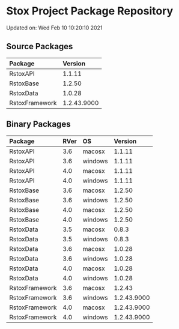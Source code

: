 # Stox Project Package Repository


Updated on: Wed Feb 10 10:20:10 2021
## Source Packages

|Package        |Version     |
|:--------------|:-----------|
|RstoxAPI       |1.1.11      |
|RstoxBase      |1.2.50      |
|RstoxData      |1.0.28      |
|RstoxFramework |1.2.43.9000 |

## Binary Packages

|Package        |RVer |OS      |Version     |
|:--------------|:----|:-------|:-----------|
|RstoxAPI       |3.6  |macosx  |1.1.11      |
|RstoxAPI       |3.6  |windows |1.1.11      |
|RstoxAPI       |4.0  |macosx  |1.1.11      |
|RstoxAPI       |4.0  |windows |1.1.11      |
|RstoxBase      |3.6  |macosx  |1.2.50      |
|RstoxBase      |3.6  |windows |1.2.50      |
|RstoxBase      |4.0  |macosx  |1.2.50      |
|RstoxBase      |4.0  |windows |1.2.50      |
|RstoxData      |3.5  |macosx  |0.8.3       |
|RstoxData      |3.5  |windows |0.8.3       |
|RstoxData      |3.6  |macosx  |1.0.28      |
|RstoxData      |3.6  |windows |1.0.28      |
|RstoxData      |4.0  |macosx  |1.0.28      |
|RstoxData      |4.0  |windows |1.0.28      |
|RstoxFramework |3.6  |macosx  |1.2.43      |
|RstoxFramework |3.6  |windows |1.2.43.9000 |
|RstoxFramework |4.0  |macosx  |1.2.43.9000 |
|RstoxFramework |4.0  |windows |1.2.43.9000 |
